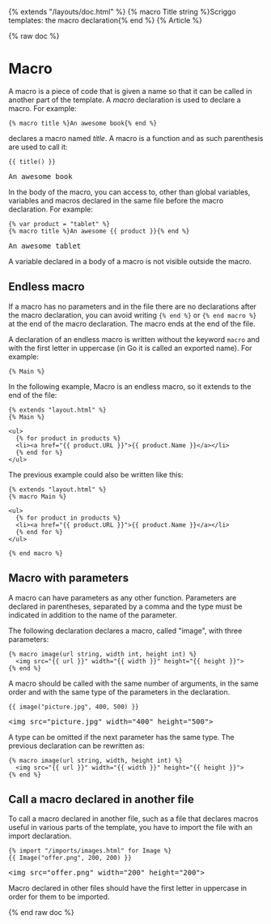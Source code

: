 {% extends "/layouts/doc.html" %}
{% macro Title string %}Scriggo templates: the macro declaration{% end %}
{% Article %}

{% raw doc %}

# Macro

A macro is a piece of code that is given a name so that it can be called in another part of the template. A _macro_
declaration is used to declare a macro. For example:

```scriggo
{% macro title %}An awesome book{% end %}
```

declares a macro named _title_. A macro is a function and as such parenthesis are used to call it:

```scriggo
{{ title() }}
```
<pre class="result">An awesome book</pre>

In the body of the macro, you can access to, other than global variables, variables and macros declared in the same
file before the macro declaration. For example:

```scriggo
{% var product = "tablet" %}
{% macro title %}An awesome {{ product }}{% end %}
```
<pre class="result">An awesome tablet</pre>

A variable declared in a body of a macro is not visible outside the macro.

## Endless macro

If a macro has no parameters and in the file there are no declarations after the macro declaration, you can avoid
writing `{% end %}` or `{% end macro %}` at the end of the macro declaration. The macro ends at the end of the file.  

A declaration of an endless macro is written without the keyword `macro` and with the first letter in uppercase (in Go
it is called an exported name). For example:

```scriggo
{% Main %}
```

In the following example, Macro is an endless macro, so it extends to the end of the file:

```scriggo
{% extends "layout.html" %}
{% Main %}

<ul>
  {% for product in products %}
  <li><a href="{{ product.URL }}">{{ product.Name }}</a></li>
  {% end for %}
</ul>
```

The previous example could also be written like this:

```scriggo
{% extends "layout.html" %}
{% macro Main %}

<ul>
  {% for product in products %}
  <li><a href="{{ product.URL }}">{{ product.Name }}</a></li>
  {% end for %}
</ul>

{% end macro %}
```

## Macro with parameters

A macro can have parameters as any other function. Parameters are declared in parentheses, separated by a comma and
the type must be indicated in addition to the name of the parameter.

The following declaration declares a macro, called "image", with three parameters:   

```scriggo
{% macro image(url string, width int, height int) %}
  <img src="{{ url }}" width="{{ width }}" height="{{ height }}">
{% end %}
```

A macro should be called with the same number of arguments, in the same order and with the same type of the parameters
in the declaration.

```scriggo
{{ image("picture.jpg", 400, 500) }}
```
<pre class="result">
&lt;img src="picture.jpg" width="400" height="500"&gt;
</pre>

A type can be omitted if the next parameter has the same type. The previous declaration can be rewritten as:

```scriggo
{% macro image(url string, width, height int) %}
  <img src="{{ url }}" width="{{ width }}" height="{{ height }}">
{% end %}
```

## Call a macro declared in another file

To call a macro declared in another file, such as a file that declares macros useful in various parts of the template,
you have to import the file with an import declaration.

```scriggo
{% import "/imports/images.html" for Image %}
{{ Image("offer.png", 200, 200) }}
```
<pre class="result">&lt;img src="offer.png" width="200" height="200"&gt;</pre>

Macro declared in other files should have the first letter in uppercase in order for them to be imported.

{% end raw doc %}
